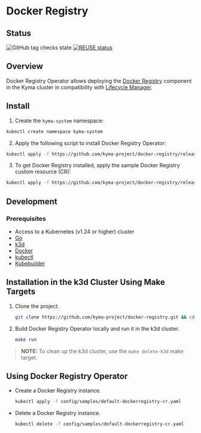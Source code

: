 # Docker Registry

## Status

![GitHub tag checks state](https://img.shields.io/github/checks-status/kyma-project/docker-registry/main?label=docker-registry&link=https%3A%2F%2Fgithub.com%2Fkyma-project%2Fdocker-registry%2Fcommits%2Fmain)
[![REUSE status](https://api.reuse.software/badge/github.com/kyma-project/docker-registry)](https://api.reuse.software/info/github.com/kyma-project/docker-registry)

## Overview

Docker Registry Operator allows deploying the [Docker Registry](docs/user/README.md) component in the Kyma cluster in compatibility with [Lifecycle Manager](https://github.com/kyma-project/lifecycle-manager).

## Install

1. Create the `kyma-system` namespace:

```bash
kubectl create namespace kyma-system
```

2. Apply the following script to install Docker Registry Operator:

```bash
kubectl apply -f https://github.com/kyma-project/docker-registry/releases/latest/download/dockerregistry-operator.yaml
```

3. To get Docker Registry installed, apply the sample Docker Registry custom resource (CR):

```bash
kubectl apply -f https://github.com/kyma-project/docker-registry/releases/latest/download/default-dockerregistry-cr.yaml
```

## Development

### Prerequisites

- Access to a Kubernetes (v1.24 or higher) cluster
- [Go](https://go.dev/)
- [k3d](https://k3d.io/)
- [Docker](https://www.docker.com/)
- [kubectl](https://kubernetes.io/docs/tasks/tools/)
- [Kubebuilder](https://book.kubebuilder.io/)

## Installation in the k3d Cluster Using Make Targets

1. Clone the project.

    ```bash
    git clone https://github.com/kyma-project/docker-registry.git && cd docker-registry/
    ```

2. Build Docker Registry Operator locally and run it in the k3d cluster.

    ```bash
    make run
    ```

> **NOTE:** To clean up the k3d cluster, use the `make delete-k3d` make target.

## Using Docker Registry Operator

- Create a Docker Registry instance.

    ```bash
    kubectl apply -f config/samples/default-dockerregistry-cr.yaml
    ```

- Delete a Docker Registry instance.

    ```bash
    kubectl delete -f config/samples/default-dockerregistry-cr.yaml
    ```
